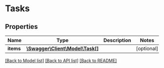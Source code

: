 # Tasks

## Properties
Name | Type | Description | Notes
------------ | ------------- | ------------- | -------------
**items** | [**\Swagger\Client\Model\Task[]**](Task.md) |  | [optional] 

[[Back to Model list]](../../README.md#documentation-for-models) [[Back to API list]](../../README.md#documentation-for-api-endpoints) [[Back to README]](../../README.md)

